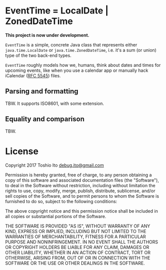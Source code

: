 
# EventTime = LocalDate | ZonedDateTime

**This project is now under development.**


`EventTime` is a simple, concrete Java class that represents either `java.time.LocalDate` or `java.time.ZonedDateTime`, i.e. it's a sum (or union) type of the two back-end types.

`EventTime` roughly models how we, humans, think about dates and times for upcoming events, like when you use a calendar app or manually hack iCalendar ([RFC 5545](https://tools.ietf.org/html/rfc5545)) files.

## Parsing and formatting

TBW. It supports ISO8601, with some extension.

## Equality and comparison

TBW.

# License

Copyright 2017 Toshio Ito <debug.ito@gmail.com>

Permission is hereby granted, free of charge, to any person obtaining a copy of this software and associated documentation files (the "Software"), to deal in the Software without restriction, including without limitation the rights to use, copy, modify, merge, publish, distribute, sublicense, and/or sell copies of the Software, and to permit persons to whom the Software is furnished to do so, subject to the following conditions:

The above copyright notice and this permission notice shall be included in all copies or substantial portions of the Software.

THE SOFTWARE IS PROVIDED "AS IS", WITHOUT WARRANTY OF ANY KIND, EXPRESS OR IMPLIED, INCLUDING BUT NOT LIMITED TO THE WARRANTIES OF MERCHANTABILITY, FITNESS FOR A PARTICULAR PURPOSE AND NONINFRINGEMENT. IN NO EVENT SHALL THE AUTHORS OR COPYRIGHT HOLDERS BE LIABLE FOR ANY CLAIM, DAMAGES OR OTHER LIABILITY, WHETHER IN AN ACTION OF CONTRACT, TORT OR OTHERWISE, ARISING FROM, OUT OF OR IN CONNECTION WITH THE SOFTWARE OR THE USE OR OTHER DEALINGS IN THE SOFTWARE.
